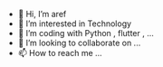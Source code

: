 - 👋 Hi, I’m aref
- 👀 I’m interested in Technology
- 🌱 I’m coding with Python , flutter , ...
- 💞️ I’m looking to collaborate on ...
- 📫 How to reach me ...

<!---
arefmirzazadeh/arefmirzazadeh is a ✨ special ✨ repository because its `README.md` (this file) appears on your GitHub profile.
You can click the Preview link to take a look at your changes.
--->
